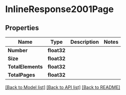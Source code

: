 # InlineResponse2001Page

## Properties

Name | Type | Description | Notes
------------ | ------------- | ------------- | -------------
**Number** | **float32** |  | 
**Size** | **float32** |  | 
**TotalElements** | **float32** |  | 
**TotalPages** | **float32** |  | 

[[Back to Model list]](../README.md#documentation-for-models) [[Back to API list]](../README.md#documentation-for-api-endpoints) [[Back to README]](../README.md)


